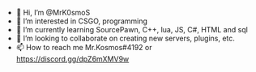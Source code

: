 - 👋 Hi, I’m @MrK0smoS
- 👀 I’m interested in CSGO, programming
- 🌱 I’m currently learning SourcePawn, C++, lua, JS, C#, HTML and sql
- 💞️ I’m looking to collaborate on creating new servers, plugins, etc.
- 📫 How to reach me Mr.Kosmos#4192 or https://discord.gg/dpZ6mXMV9w

<!---
MrK0smoS/MrK0smoS is a ✨ special ✨ repository because its `README.md` (this file) appears on your GitHub profile.
You can click the Preview link to take a look at your changes.
--->
